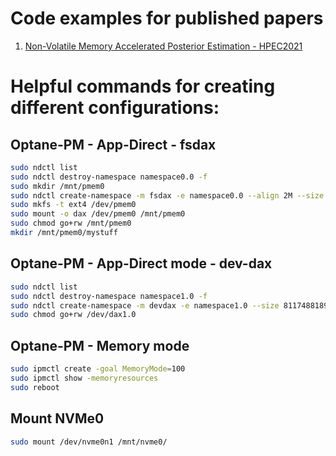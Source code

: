 # Code examples for published papers
1. [Non-Volatile Memory Accelerated Posterior Estimation - HPEC2021](https://github.com/IBM/mcas/wiki/List-of-MCAS-publications)


# Helpful commands for creating different configurations:

## Optane-PM - App-Direct - fsdax
``` bash
sudo ndctl list
sudo ndctl destroy-namespace namespace0.0 -f
sudo mkdir /mnt/pmem0
sudo ndctl create-namespace -m fsdax -e namespace0.0 --align 2M --size 811748818944 --force
sudo mkfs -t ext4 /dev/pmem0
sudo mount -o dax /dev/pmem0 /mnt/pmem0
sudo chmod go+rw /mnt/pmem0
mkdir /mnt/pmem0/mystuff
```


## Optane-PM - App-Direct mode - dev-dax
``` bash
sudo ndctl list
sudo ndctl destroy-namespace namespace1.0 -f
sudo ndctl create-namespace -m devdax -e namespace1.0 --size 811748818944  --align 2M --force
sudo chmod go+rw /dev/dax1.0
```



## Optane-PM - Memory mode
``` bash
sudo ipmctl create -goal MemoryMode=100
sudo ipmctl show -memoryresources
sudo reboot
```



## Mount NVMe0
``` bash
sudo mount /dev/nvme0n1 /mnt/nvme0/
```




